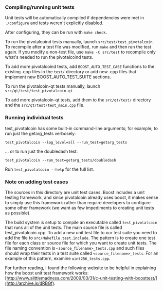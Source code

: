 ### Compiling/running unit tests

Unit tests will be automatically compiled if dependencies were met in `./configure`
and tests weren't explicitly disabled.

After configuring, they can be run with `make check`.

To run the pivotalcoind tests manually, launch `src/test/test_pivotalcoin`. To recompile
after a test file was modified, run `make` and then run the test again. If you
modify a non-test file, use `make -C src/test` to recompile only what's needed
to run the pivotalcoind tests.

To add more pivotalcoind tests, add `BOOST_AUTO_TEST_CASE` functions to the existing
.cpp files in the `test/` directory or add new .cpp files that
implement new BOOST_AUTO_TEST_SUITE sections.

To run the pivotalcoin-qt tests manually, launch `src/qt/test/test_pivotalcoin-qt`

To add more pivotalcoin-qt tests, add them to the `src/qt/test/` directory and
the `src/qt/test/test_main.cpp` file.

### Running individual tests

test_pivotalcoin has some built-in command-line arguments; for
example, to run just the getarg_tests verbosely:

    test_pivotalcoin --log_level=all --run_test=getarg_tests

... or to run just the doubledash test:

    test_pivotalcoin --run_test=getarg_tests/doubledash

Run `test_pivotalcoin --help` for the full list.

### Note on adding test cases

The sources in this directory are unit test cases.  Boost includes a
unit testing framework, and since pivotalcoin already uses boost, it makes
sense to simply use this framework rather than require developers to
configure some other framework (we want as few impediments to creating
unit tests as possible).

The build system is setup to compile an executable called `test_pivotalcoin`
that runs all of the unit tests.  The main source file is called
test_pivotalcoin.cpp. To add a new unit test file to our test suite you need
to add the file to `src/Makefile.test.include`. The pattern is to create
one test file for each class or source file for which you want to create
unit tests.  The file naming convention is `<source_filename>_tests.cpp`
and such files should wrap their tests in a test suite
called `<source_filename>_tests`. For an example of this pattern,
examine `uint256_tests.cpp`.

For further reading, I found the following website to be helpful in
explaining how the boost unit test framework works:
[http://www.alittlemadness.com/2009/03/31/c-unit-testing-with-boosttest/](http://archive.is/dRBGf).

